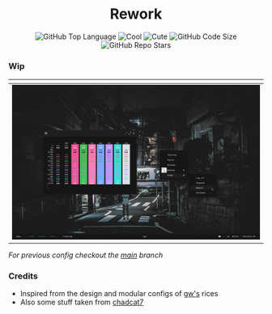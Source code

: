 <div align="center">
  <h1> Rework </h1>
</div>

<div align="center">

![GitHub Top Language](https://img.shields.io/github/issues/re1san/Awe?color=6d92bf&style=for-the-badge)
![Cool](https://img.shields.io/badge/WM-Awesome-da696f?style=for-the-badge)
![Cute](https://img.shields.io/badge/Pretty-Yes-c585cf?style=for-the-badge)
![GitHub Code Size](https://img.shields.io/github/languages/code-size/re1san/Awe?color=e1b56a&style=for-the-badge)
![GitHub Repo Stars](https://img.shields.io/github/stars/re1san/Awe?color=74be88&style=for-the-badge)

</div>

<h3> Wip </h3>
<table>
  <thead>
    <tr>
      <th style="text-align: center"></th>
    </tr>
  </thead>
  <tbody>
    <tr>
      <td>
        <a href="https://github.com/re1san/Awe"><img src=".github/Rework.png"></a>
      </td>
    </tr>
  </tbody>
</table>

*For previous config checkout the [main](https://github.com/re1san/Awe/tree/main) branch*

<h3> Credits </h3>

* Inspired from the design and modular configs of [gw's](https://github.com/Gwynsav) rices
* Also some stuff taken from [chadcat7](https://github.com/chadcat7)
 
